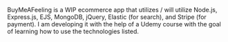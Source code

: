 BuyMeAFeeling is a WIP ecommerce app that utilizes / will utilize Node.js, Express.js, EJS, MongoDB, jQuery, Elastic (for search), and Stripe (for payment). I am developing it with the help of a Udemy course with the goal of learning how to use the technologies listed.
